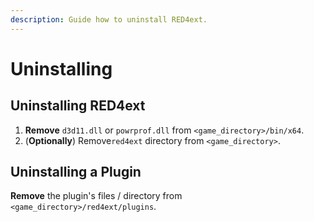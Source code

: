 ```yaml
---
description: Guide how to uninstall RED4ext.
---
```


# Uninstalling

## Uninstalling RED4ext

1. **Remove** `d3d11.dll` or `powrprof.dll` from `<game_directory>/bin/x64`.
2. (**Optionally**) Remove`red4ext` directory from `<game_directory>`.

## **Uninstalling a Plugin**

**Remove** the plugin's files / directory from `<game_directory>/red4ext/plugins`.
